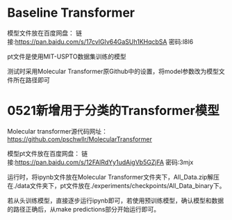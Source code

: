 # Baseline Transformer

模型文件放在百度网盘：
链接:https://pan.baidu.com/s/17cvlGIv64GaSUh1KHqcbSA  密码:l8l6

pt文件是使用MIT-USPTO数据集训练的模型

测试时采用Molecular Transformer原Github中的设置，将model参数改为模型文件所在路径即可

# 0521新增用于分类的Transformer模型

Molecular transformer源代码网址：
https://github.com/pschwllr/MolecularTransformer

模型pt文件放在百度网盘：
链接:https://pan.baidu.com/s/12FAlRdYy1udAigVb5GZjFA  密码:3mjx

运行时，将ipynb文件放在Molecular Transformer文件夹下，All_Data.zip解压在./data文件夹下，pt文件放在./experiments/checkpoints/All_Data_binary下。

若从头训练模型，直接逐步运行ipynb即可，若使用预训练模型，确认模型和数据的路径正确后，从make predictions部分开始运行即可。
